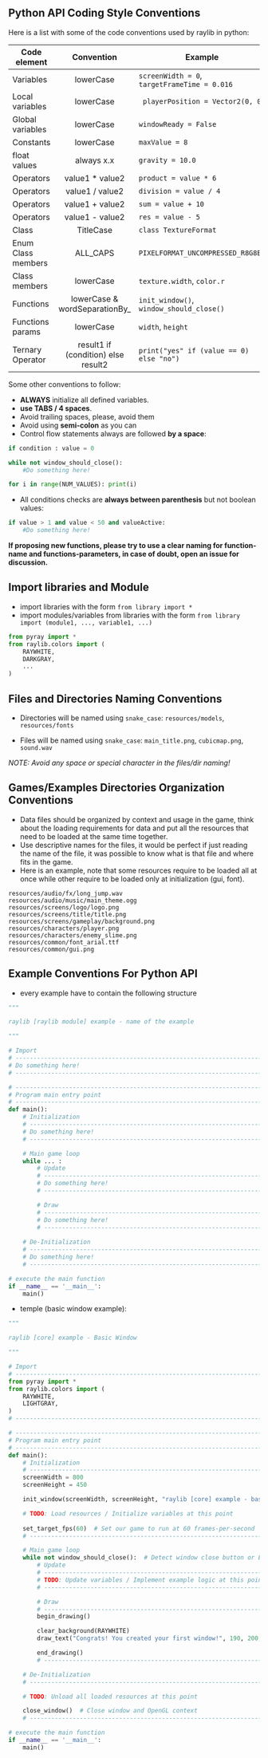 ## Python API Coding Style Conventions

Here is a list with some of the code conventions used by raylib in python:

Code element | Convention | Example
--- | :---: | ---
Variables | lowerCase | `screenWidth = 0`, `targetFrameTime = 0.016`
Local variables | lowerCase | ` playerPosition = Vector2(0, 0)`
Global variables | lowerCase | `windowReady = False`
Constants | lowerCase | `maxValue = 8`
float values | always x.x | `gravity = 10.0`
Operators | value1 * value2 | `product = value * 6`
Operators | value1 / value2 | `division = value / 4`
Operators | value1 + value2 | `sum = value + 10`
Operators | value1 - value2 | `res = value - 5`
Class | TitleCase | `class TextureFormat`
Enum Class members | ALL_CAPS | `PIXELFORMAT_UNCOMPRESSED_R8G8B8`
Class members | lowerCase | `texture.width`, `color.r`
Functions | lowerCase & wordSeparationBy_ | `init_window()`, `window_should_close()`
Functions params | lowerCase | `width`, `height`
Ternary Operator | result1 if (condition) else result2 | `print("yes" if (value == 0) else "no")`

Some other conventions to follow:
 - **ALWAYS** initialize all defined variables.
 - **use TABS / 4 spaces**.
 - Avoid trailing spaces, please, avoid them
 - Avoid using **semi-colon** as you can
 - Control flow statements always are followed **by a space**:
```python
if condition : value = 0

while not window_should_close():
    #Do something here!

for i in range(NUM_VALUES): print(i)
```
 - All conditions checks are **always between parenthesis** but not boolean values:
```python
if value > 1 and value < 50 and valueActive:
    #Do something here!
```

**If proposing new functions, please try to use a clear naming for function-name and functions-parameters, in case of doubt, open an issue for discussion.**

## Import libraries and Module 
 - import libraries with the form `from library import *`
 - import modules/variables from libraries with the form `from library import (module1, ..., variable1, ...)`
```python
from pyray import *
from raylib.colors import (
    RAYWHITE,
    DARKGRAY,
    ...
)
```

## Files and Directories Naming Conventions
 
  - Directories will be named using `snake_case`: `resources/models`, `resources/fonts`
  
  - Files will be named using `snake_case`: `main_title.png`, `cubicmap.png`, `sound.wav`
  
_NOTE: Avoid any space or special character in the files/dir naming!_
  
## Games/Examples Directories Organization Conventions
  
 - Data files should be organized by context and usage in the game, think about the loading requirements for data and put all the resources that need to be loaded at the same time together.
 - Use descriptive names for the files, it would be perfect if just reading the name of the file, it was possible to know what is that file and where fits in the game.
 - Here is an example, note that some resources require to be loaded all at once while other require to be loaded only at initialization (gui, font).
  
```
resources/audio/fx/long_jump.wav
resources/audio/music/main_theme.ogg
resources/screens/logo/logo.png
resources/screens/title/title.png
resources/screens/gameplay/background.png
resources/characters/player.png
resources/characters/enemy_slime.png
resources/common/font_arial.ttf
resources/common/gui.png
```

## Example Conventions For Python API
 - every example have to contain the following structure
```python
"""

raylib [raylib module] example - name of the example

"""

# Import
# ------------------------------------------------------------------------------------
# Do something here!
# ------------------------------------------------------------------------------------

# ------------------------------------------------------------------------------------
# Program main entry point
# ------------------------------------------------------------------------------------
def main():
    # Initialization
    # ------------------------------------------------------------------------------------
    # Do something here!
    # ------------------------------------------------------------------------------------

    # Main game loop
    while ... :  
        # Update
        # ----------------------------------------------------------------------------------
        # Do something here!
        # ----------------------------------------------------------------------------------

        # Draw
        # ----------------------------------------------------------------------------------
        # Do something here!
        # ----------------------------------------------------------------------------------
    
    # De-Initialization
    # ----------------------------------------------------------------------------------
    # Do something here!
    # ----------------------------------------------------------------------------------

# execute the main function 
if __name__ == '__main__':
    main()
```
 - temple (basic window example):
```python
"""

raylib [core] example - Basic Window

"""

# Import
# ------------------------------------------------------------------------------------
from pyray import *
from raylib.colors import (
    RAYWHITE,
    LIGHTGRAY,
)
# ------------------------------------------------------------------------------------

# ------------------------------------------------------------------------------------
# Program main entry point
# ------------------------------------------------------------------------------------
def main():
    # Initialization
    # ------------------------------------------------------------------------------------
    screenWidth = 800
    screenHeight = 450

    init_window(screenWidth, screenHeight, "raylib [core] example - basic window")

    # TODO: Load resources / Initialize variables at this point
    
    set_target_fps(60)  # Set our game to run at 60 frames-per-second
    # ------------------------------------------------------------------------------------

    # Main game loop
    while not window_should_close():  # Detect window close button or ESC key
        # Update
        # ----------------------------------------------------------------------------------
        # TODO: Update variables / Implement example logic at this point
        # ----------------------------------------------------------------------------------

        # Draw
        # ----------------------------------------------------------------------------------
        begin_drawing()

        clear_background(RAYWHITE)
        draw_text("Congrats! You created your first window!", 190, 200, 20, LIGHTGRAY)

        end_drawing()
        # ----------------------------------------------------------------------------------

    # De-Initialization
    # ----------------------------------------------------------------------------------

    # TODO: Unload all loaded resources at this point

    close_window()  # Close window and OpenGL context
    # ----------------------------------------------------------------------------------

# execute the main function 
if __name__ == '__main__':
    main()

```

